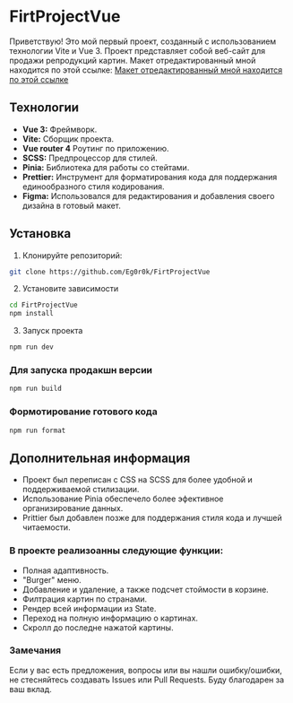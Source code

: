 # FirtProjectVue

Приветствую! Это мой первый проект, созданный с использованием технологии Vite и Vue 3. Проект представляет собой веб-сайт для продажи репродукций картин.
Макет отредактированный мной находится по этой ссылке: [Макет отредактированный мной находится по этой ссылке](<https://www.figma.com/file/mL7JFvOjzfseFGAvXzXaA3/House-(Copy)?type=design&node-id=0%3A1&mode=design&t=qitQU23OurtwTiNG-1>)

## Технологии

- **Vue 3:** Фреймворк.
- **Vite:** Сборщик проекта.
- **Vue router 4** Роутинг по приложению.
- **SCSS:** Предпроцессор для стилей.
- **Pinia:** Библиотека для работы со стейтами.
- **Prettier:** Инструмент для форматирования кода для поддержания единообразного стиля кодирования.
- **Figma:** Использовался для редактирования и добавления своего дизайна в готовый макет.

## Установка

1. Клонируйте репозиторий:

```bash
git clone https://github.com/Eg0r0k/FirtProjectVue
```

2. Установите зависимости

```bash
cd FirtProjectVue
npm install
```

3. Запуск проекта

```bash
npm run dev
```

### Для запуска продакшн версии

```bash
npm run build
```

### Формотирование готового кода

```bash
npm run format
```

## Дополнительная информация

- Проект был переписан с CSS на SCSS для более удобной и поддерживаемой стилизации.
- Использование Pinia обеспечело более эфективное организирование данных.
- Prittier был добавлен позже для поддержания стиля кода и лучшей читаемости.

### В проекте реализоанны следующие функции:

- Полная адаптивность.
- "Burger" меню.
- Добавление и удаление, а также подсчет стоймости в корзине.
- Филтрация картин по странами.
- Рендер всей информации из State.
- Переход на полную информацию о картинах.
- Скролл до последне нажатой картины.
### Замечания

Если у вас есть предложения, вопросы или вы нашли ошибку/ошибки, не стесняйтесь создавать Issues или Pull Requests. Буду благодарен за ваш вклад.
